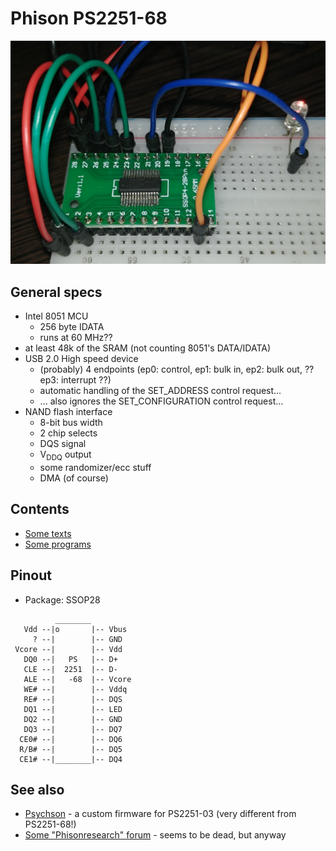 # Phison PS2251-68

![PS2251-68 on a Breadboard](ps2251-68_breadboard.jpg)

## General specs

- Intel 8051 MCU
  - 256 byte IDATA
  - runs at 60 MHz??
- at least 48k of the SRAM (not counting 8051's DATA/IDATA)
- USB 2.0 High speed device
  - (probably) 4 endpoints (ep0: control, ep1: bulk in, ep2: bulk out, ?? ep3: interrupt ??)
  - automatic handling of the SET_ADDRESS control request...
  - ... also ignores the SET_CONFIGURATION control request...
- NAND flash interface
  - 8-bit bus width
  - 2 chip selects
  - DQS signal
  - V<sub>DDQ</sub> output
  - some randomizer/ecc stuff
  - DMA (of course)

## Contents

- [Some texts](texts/)
- [Some programs](prog/)

## Pinout

- Package: SSOP28

```
          ________
   Vdd --|o       |-- Vbus
     ? --|        |-- GND
 Vcore --|        |-- Vdd
   DQ0 --|   PS   |-- D+
   CLE --|  2251  |-- D-
   ALE --|   -68  |-- Vcore
   WE# --|        |-- Vddq
   RE# --|        |-- DQS
   DQ1 --|        |-- LED
   DQ2 --|        |-- GND
   DQ3 --|        |-- DQ7
  CE0# --|        |-- DQ6
  R/B# --|        |-- DQ5
  CE1# --|________|-- DQ4
```

## See also

- [Psychson](https://github.com/brandonlw/Psychson) - a custom firmware for PS2251-03 (very different from PS2251-68!)
- [Some "Phisonresearch" forum](https://phisonresearch.freeforums.net/) - seems to be dead, but anyway
